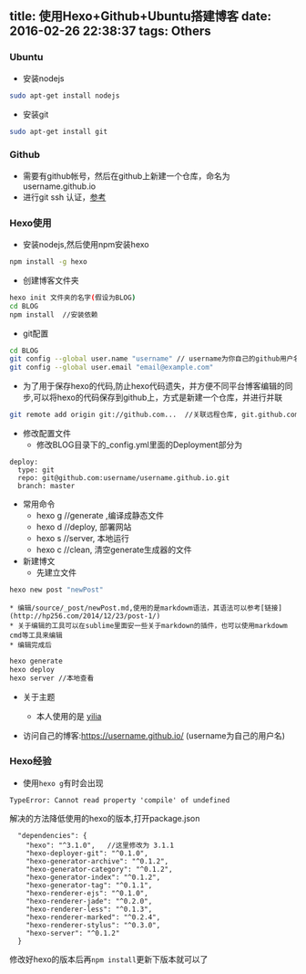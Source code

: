 title: 使用Hexo+Github+Ubuntu搭建博客 
date: 2016-02-26 22:38:37
tags: Others
---
### Ubuntu
+ 安装nodejs
```bash
sudo apt-get install nodejs
```
+ 安装git
```bash
sudo apt-get install git
```

<!-- more -->

### Github
+ 需要有github帐号，然后在github上新建一个仓库，命名为username.github.io
+ 进行git ssh 认证，[参考](https://segmentfault.com/a/1190000002645623)

### Hexo使用
+ 安装nodejs,然后使用npm安装hexo
```bash
npm install -g hexo
```
+ 创建博客文件夹
```bash
hexo init 文件夹的名字(假设为BLOG)
cd BLOG
npm install  //安装依赖
```
+ git配置
```bash
cd BLOG
git config --global user.name "username" // username为你自己的github用户名
git config --global user.email "email@example.com"
```
  - 为了用于保存hexo的代码,防止hexo代码遗失，并方便不同平台博客编辑的同步,可以将hexo的代码保存到github上，方式是新建一个仓库，并进行并联
```bash
git remote add origin git://github.com...  //关联远程仓库, git.github.com..要根据你在github上建立出来的仓库为准
```
+ 修改配置文件
    * 修改BLOG目录下的_config.yml里面的Deployment部分为
```
deploy:
  type: git
  repo: git@github.com:username/username.github.io.git
  branch: master
```
+ 常用命令
    * hexo g //generate ,编译成静态文件
    * hexo d //deploy, 部署网站
    * hexo s //server, 本地运行
    * hexo c //clean, 清空generate生成器的文件
+ 新建博文
    * 先建立文件
```bash
hexo new post "newPost"
```
    * 编辑/source/_post/newPost.md,使用的是markdowm语法，其语法可以参考[链接](http://hp256.com/2014/12/23/post-1/)
    * 关于编辑的工具可以在sublime里面安一些关于markdown的插件，也可以使用markdowm cmd等工具来编辑
    * 编辑完成后
```bash
hexo generate
hexo deploy
hexo server //本地查看
```
+ 关于主题
    * 本人使用的是 [yilia](https://github.com/litten/hexo-theme-yilia)

+ 访问自己的博客:https://username.github.io/  (username为自己的用户名)

### Hexo经验
+ 使用`hexo g`有时会出现
```
TypeError: Cannot read property 'compile' of undefined
```
解决的方法降低使用的hexo的版本,打开package.json
```
  "dependencies": {
    "hexo": "^3.1.0",   //这里修改为 3.1.1
    "hexo-deployer-git": "^0.1.0",
    "hexo-generator-archive": "^0.1.2",
    "hexo-generator-category": "^0.1.2",
    "hexo-generator-index": "^0.1.2",
    "hexo-generator-tag": "^0.1.1",
    "hexo-renderer-ejs": "^0.1.0",
    "hexo-renderer-jade": "^0.2.0",
    "hexo-renderer-less": "^0.1.3",
    "hexo-renderer-marked": "^0.2.4",
    "hexo-renderer-stylus": "^0.3.0",
    "hexo-server": "^0.1.2"
  }
```
修改好hexo的版本后再`npm install`更新下版本就可以了